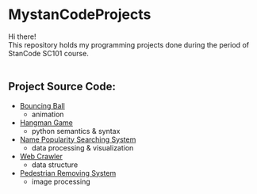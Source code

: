 # MystanCodeProjects
Hi there! <br>
This repository holds my programming projects done during the period of StanCode SC101 course.<br>
<br>
## Project Source Code:<br>
- [Bouncing Ball](https://github.com/JillChung2003/MystanCodeProjects/blob/43def87a24033ce710d6df0af8b5e8ba86c2d44d/stanCodeProjects/Bouncing%20Ball/bouncing_ball.py)
  - animation
- [Hangman Game](https://github.com/JillChung2003/MystanCodeProjects/blob/43def87a24033ce710d6df0af8b5e8ba86c2d44d/stanCodeProjects/Hangman%20Game/hangman.py)
  - python semantics & syntax
- [Name Popularity Searching System](https://github.com/JillChung2003/MystanCodeProjects/blob/43def87a24033ce710d6df0af8b5e8ba86c2d44d/stanCodeProjects/Name%20Popularity%20Searching%20System/babygraphics.py)
  -  data processing & visualization
-  [Web Crawler](https://github.com/JillChung2003/MystanCodeProjects/blob/43def87a24033ce710d6df0af8b5e8ba86c2d44d/stanCodeProjects/Web%20Crawler/webcrawler.py)
    -  data structure
-  [Pedestrian Removing System](https://github.com/JillChung2003/MystanCodeProjects/blob/593a26f44ca25718e2c9b83e69a9004151d4804e/stanCodeProjects/Pedestrian%20Removing%20System/stanCodoshop.py)
    -  image processing

